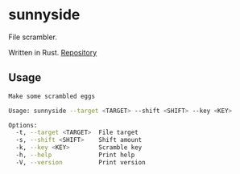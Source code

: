 # sunnyside

File scrambler.

Written in Rust. [Repository](https://github.com/goromal/sunnyside)

## Usage

```bash
Make some scrambled eggs

Usage: sunnyside --target <TARGET> --shift <SHIFT> --key <KEY>

Options:
  -t, --target <TARGET>  File target
  -s, --shift <SHIFT>    Shift amount
  -k, --key <KEY>        Scramble key
  -h, --help             Print help
  -V, --version          Print version
```


